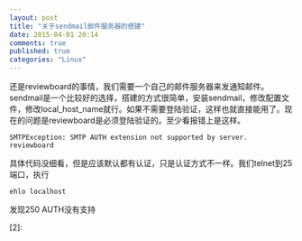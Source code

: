 ```yaml
---
layout: post
title: "关于sendmail邮件服务器的搭建"
date: 2015-04-01 20:14
comments: true
published: true
categories: "Linux"
---
```


  还是reviewboard的事情，我们需要一个自己的邮件服务器来发通知邮件。sendmail是一个比较好的选择，搭建的方式很简单，安装sendmail，修改配置文件，修改local_host_name就行。如果不需要登陆验证，这样也就直接能用了。现在的问题是reviewboard是必须登陆验证的。至少看报错上是这样。

  	SMTPException: SMTP AUTH extension not supported by server. reviewboard
 
  具体代码没细看，但是应该默认都有认证，只是认证方式不一样。我们telnet到25端口，执行

  	ehlo localhost

  发现250 AUTH没有支持



[1]: http://ju.outofmemory.cn/entry/12533   "testsaslauthd “authentication failed” 解决办法"
[2]: